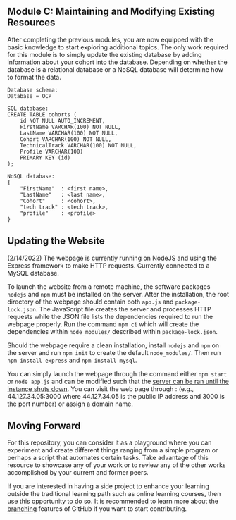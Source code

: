 ## Module C: Maintaining and Modifying Existing Resources

After completing the previous modules, you are now equipped with the basic knowledge to start exploring additional topics. The only work required for this module is to simply update the existing database by adding information about your cohort into the database. Depending on whether the database is a relational database or a NoSQL database will determine how to format the data.

```
Database schema:
Database = OCP

SQL database:
CREATE TABLE cohorts (
    id NOT NULL AUTO_INCREMENT,
    FirstName VARCHAR(100) NOT NULL,
    LastName VARCHAR(100) NOT NULL,
    Cohort VARCHAR(100) NOT NULL,
    TechnicalTrack VARCHAR(100) NOT NULL,
    Profile VARCHAR(100)
    PRIMARY KEY (id)
);

NoSQL database:
{
    "FirstName"  : <first name>,
    "LastName"   : <last name>,
    "Cohort"     : <cohort>,
    "tech track" : <tech track>,
    "profile"    : <profile>
}
```

## Updating the Website

(2/14/2022) The webpage is currently running on NodeJS and using the Express framework to make HTTP requests. Currently connected to a MySQL database.

To launch the website from a remote machine, the software packages ```nodejs``` and ```npm``` must be installed on the server. After the installation, the root directory of the webpage should contain both ```app.js``` and ```package-lock.json```. The JavaScript file creates the server and processes HTTP requests while the JSON file lists the dependencies required to run the webpage properly. Run the command ```npm ci``` which will create the dependencies within ```node_modules/``` described within ```package-lock.json```.

Should the webpage require a clean installation, install ```nodejs``` and ```npm``` on the server and run ```npm init``` to create the default ```node_modules/```. Then run ```npm install express``` and ```npm install mysql```.

You can simply launch the webpage through the command either ```npm start``` or ```node app.js``` and can be modified such that the [server can be ran until the instance shuts down](https://www.npmjs.com/package/forever). You can visit the web page through <IP-ADDRESS>:<PORT-NUMBER> (e.g., 44.127.34.05:3000 where 44.127.34.05 is the public IP address and 3000 is the port number) or assign a domain name.

## Moving Forward

For this repository, you can consider it as a playground where you can experiment and create different things ranging from a simple program or perhaps a script that automates certain tasks. Take advantage of this resource to showcase any of your work or to review any of the other works accomplished by your current and former peers.

If you are interested in having a side project to enhance your learning outside the traditional learning path such as online learning courses, then use this opportunity to do so. It is recommended to learn more about the [branching](https://docs.github.com/en/pull-requests/collaborating-with-pull-requests/proposing-changes-to-your-work-with-pull-requests/about-branches) features of GitHub if you want to start contributing.